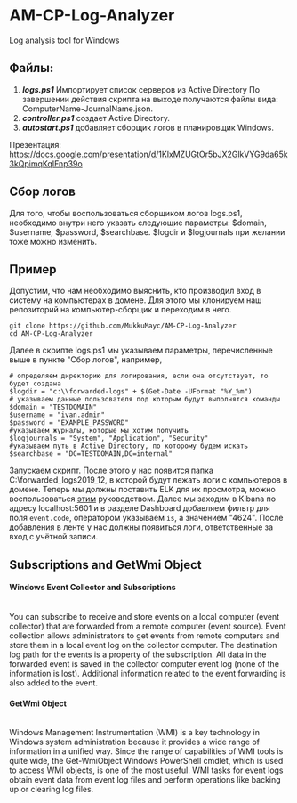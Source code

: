 # AM-CP-Log-Analyzer
Log analysis tool for Windows

Файлы:
-------------------

1. ***logs.ps1***
Импортирует список серверов из Active Directory
По завершении действия скрипта на выходе получаются файлы вида: ComputerName-JournalName.json.
2. ***controller.ps1*** создает Active Directory.
3. ***autostart.ps1*** добавляет сборщик логов в планировщик Windows.


Презентация: https://docs.google.com/presentation/d/1KlxMZUGtOr5bJX2GlkVYG9da65k3kQpimqKqIFnp39o

## Сбор логов
Для того, чтобы воспользоваться сборщиком логов logs.ps1, необходимо внутри него указать следующие параметры: $domain, $username, $password, $searchbase. $logdir и $logjournals при желании тоже можно изменить.

## Пример
Допустим, что нам необходимо выяснить, кто производил вход в систему на компьютерах в домене. Для этого мы клонируем наш репозиторий на компьютер-сборщик и переходим в него.

```
git clone https://github.com/MukkuMayc/AM-CP-Log-Analyzer
cd AM-CP-Log-Analyzer
```

Далее в скрипте logs.ps1 мы указываем параметры, перечисленные выше в пункте "Сбор логов", например,
```
# определяем директорию для логирования, если она отсутствует, то будет создана
$logdir = "c:\\forwarded-logs" + $(Get-Date -UFormat "%Y_%m")
# указываем данные пользователя под которым будут выполнятся команды
$domain = "TESTDOMAIN"
$username = "ivan.admin" 
$password = "EXAMPLE_PASSWORD"
#указываем журналы, которые мы хотим получить
$logjournals = "System", "Application", "Security"
#указываем путь в Active Directory, по которому будем искать
$searchbase = "DC=TESTDOMAIN,DC=internal"
```
Запускаем скрипт. После этого у нас появится папка C:\forwarded_logs2019_12, в которой будут лежать логи с компьютеров в домене. Теперь мы должны поставить ELK для их просмотра, можно воспользоваться [этим](../../wiki/Настройка-ELK-Stack-для-просмотра-собранных-логов) руководством.
Далее мы заходим в Kibana по адресу localhost:5601 и в разделе Dashboard добавляем фильтр для поля `event.code`, оператором указываем `is`, а значением "4624". После добавления в ленте у нас должны появиться логи, ответственные за вход с учётной записи.

## Subscriptions and GetWmi Object
<h4>Windows Event Collector and Subscriptions</h4> <br/>
You can subscribe to receive and store events on a local computer (event collector) that are forwarded from a remote computer (event source). 
Event collection allows administrators to get events from remote computers and store them in a local event log on the collector computer. The destination log path for the events is a property of the subscription. All data in the forwarded event is saved in the collector computer event log (none of the information is lost). Additional information related to the event forwarding is also added to the event.
<h4> GetWmi Object </h4><br/>
Windows Management Instrumentation (WMI) is a key technology in Windows system administration because it provides a wide range of information in a unified way. Since the range of capabilities of WMI tools is quite wide, the Get-WmiObject Windows PowerShell cmdlet, which is used to access WMI objects, is one of the most useful.
WMI tasks for event logs obtain event data from event log files and perform operations like backing up or clearing log files. 
